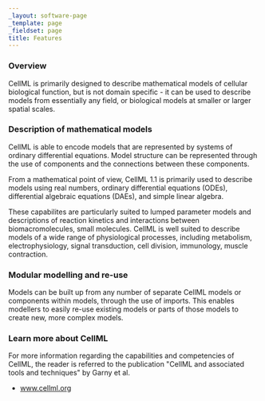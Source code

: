 ```yaml
---
_layout: software-page
_template: page
_fieldset: page
title: Features
---
```

### Overview

CellML is primarily designed to describe mathematical models of cellular biological function, but is not domain specific - it can be used to describe models from essentially any field, or biological models at smaller or larger spatial scales.

### Description of mathematical models

CellML is able to encode models that are represented by systems of ordinary differential equations. Model structure can be represented through the use of components and the connections between these components.

From a mathematical point of view, CellML 1.1 is primarily used to describe models using real numbers, ordinary differential equations (ODEs), differential algebraic equations (DAEs), and simple linear algebra.

These capabilites are particularly suited to lumped parameter models and descriptions of reaction kinetics and interactions between biomacromolecules, small molecules. CellML is well suited to describe models of a wide range of physiological processes, including metabolism, electrophysiology, signal transduction, cell division, immunology, muscle contraction.

### Modular modelling and re-use

Models can be built up from any number of separate CellML models or components within models, through the use of imports. This enables modellers to easily re-use existing models or parts of those models to create new, more complex models.

### Learn more about CellML

For more information regarding the capabilities and competencies of CellML, the reader is referred to the publication "CellML and associated tools and techniques" by Garny et al.
 <ul class="arrow-2 dotted"><li><a href="http://www.cellml.org/" title="Link to an external site.">www.cellml.org</a></li></ul>
 
